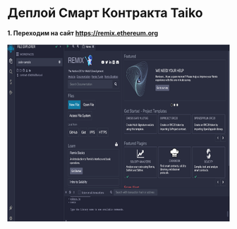 # Деплой Смарт Контракта Taiko


#### 1. Переходим на сайт https://remix.ethereum.org
<img src="img/Taiko_SC_1.png" width="auto" height="400px">

